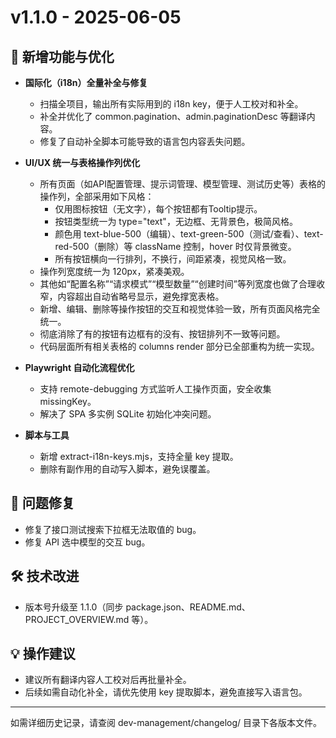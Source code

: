 # v1.1.0 - 2025-06-05

## 🌟 新增功能与优化

- **国际化（i18n）全量补全与修复**
  - 扫描全项目，输出所有实际用到的 i18n key，便于人工校对和补全。
  - 补全并优化了 common.pagination、admin.paginationDesc 等翻译内容。
  - 修复了自动补全脚本可能导致的语言包内容丢失问题。

- **UI/UX 统一与表格操作列优化**
  - 所有页面（如API配置管理、提示词管理、模型管理、测试历史等）表格的操作列，全部采用如下风格：
    - 仅用图标按钮（无文字），每个按钮都有Tooltip提示。
    - 按钮类型统一为 type="text"，无边框、无背景色，极简风格。
    - 颜色用 text-blue-500（编辑）、text-green-500（测试/查看）、text-red-500（删除）等 className 控制，hover 时仅背景微变。
    - 所有按钮横向一行排列，不换行，间距紧凑，视觉风格一致。
  - 操作列宽度统一为 120px，紧凑美观。
  - 其他如“配置名称”“请求模式”“模型数量”“创建时间”等列宽度也做了合理收窄，内容超出自动省略号显示，避免撑宽表格。
  - 新增、编辑、删除等操作按钮的交互和视觉体验一致，所有页面风格完全统一。
  - 彻底消除了有的按钮有边框有的没有、按钮排列不一致等问题。
  - 代码层面所有相关表格的 columns render 部分已全部重构为统一实现。

- **Playwright 自动化流程优化**
  - 支持 remote-debugging 方式监听人工操作页面，安全收集 missingKey。
  - 解决了 SPA 多实例 SQLite 初始化冲突问题。

- **脚本与工具**
  - 新增 extract-i18n-keys.mjs，支持全量 key 提取。
  - 删除有副作用的自动写入脚本，避免误覆盖。

## 🐛 问题修复

- 修复了接口测试搜索下拉框无法取值的 bug。
- 修复 API 选中模型的交互 bug。

## 🛠️ 技术改进

- 版本号升级至 1.1.0（同步 package.json、README.md、PROJECT_OVERVIEW.md 等）。

## 💡 操作建议

- 建议所有翻译内容人工校对后再批量补全。
- 后续如需自动化补全，请优先使用 key 提取脚本，避免直接写入语言包。

---

如需详细历史记录，请查阅 dev-management/changelog/ 目录下各版本文件。
